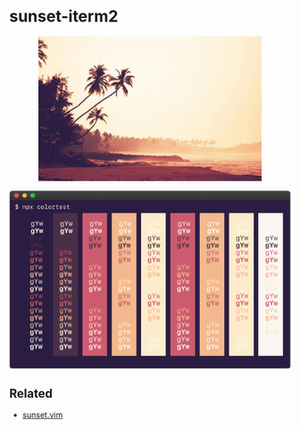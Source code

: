 # sunset-iterm2

<p align="center">
  <img src="https://github.com/pablopunk/art/raw/master/sunset/sunset.jpg" width="400" />
</p>

<p align="center">
  <img src="https://github.com/pablopunk/art/raw/master/sunset/iterm-screenshot.png" />
</p>

## Related

- [sunset.vim](https://github.com/pablopunk/sunset.vim)
